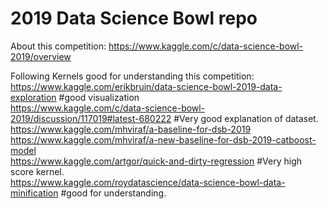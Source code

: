 # 2019 Data Science Bowl repo  
  
About this competition:  https://www.kaggle.com/c/data-science-bowl-2019/overview  

Following Kernels good for understanding this competition:  
https://www.kaggle.com/erikbruin/data-science-bowl-2019-data-exploration  #good visualization  
https://www.kaggle.com/c/data-science-bowl-2019/discussion/117019#latest-680222  #Very good explanation of dataset.  
https://www.kaggle.com/mhviraf/a-baseline-for-dsb-2019  
https://www.kaggle.com/mhviraf/a-new-baseline-for-dsb-2019-catboost-model  
https://www.kaggle.com/artgor/quick-and-dirty-regression  #Very high score kernel.  
https://www.kaggle.com/roydatascience/data-science-bowl-data-minification #good for understanding.  

